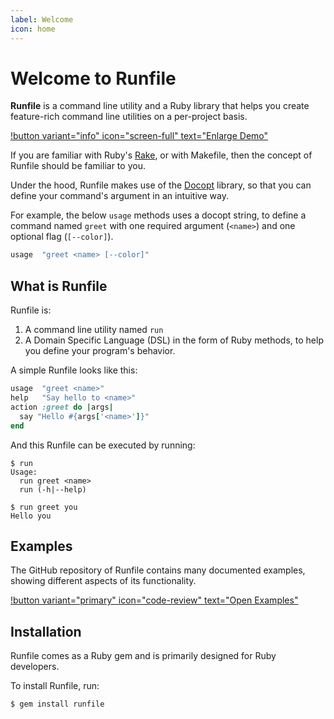 ```yaml
---
label: Welcome
icon: home
---
```


# Welcome to Runfile

**Runfile** is a command line utility and a Ruby library that helps you create feature-rich command line utilities on a per-project basis.

<object data="/assets/cast.svg" style='width:100%'></object>

[!button variant="info" icon="screen-full" text="Enlarge Demo"](/demo/)

If you are familiar with Ruby's [Rake][rake], or with Makefile, then the concept of Runfile should be familiar to you.

Under the hood, Runfile makes use of the [Docopt][docopt] library, so that you can define your command's argument in an intuitive way.

For example, the below `usage` methods uses a docopt string, to define a command named `greet` with one required argument (`<name>`) and one optional flag (`[--color]`).

```ruby Example
usage  "greet <name> [--color]"
```

## What is Runfile

Runfile is:

1. A command line utility named `run`
2. A Domain Specific Language (DSL) in the form of Ruby methods, to help you define your program's behavior.

A simple Runfile looks like this:

```ruby Runfile
usage  "greet <name>"
help   "Say hello to <name>"
action :greet do |args|
  say "Hello #{args['<name>']}" 
end
```

And this Runfile can be executed by running:

```shell
$ run
Usage:
  run greet <name>
  run (-h|--help)

$ run greet you
Hello you
```

## Examples

The GitHub repository of Runfile contains many documented examples, showing different aspects of its functionality.

[!button variant="primary" icon="code-review" text="Open Examples"](https://github.com/DannyBen/runfile/tree/master/examples#readme)


## Installation

Runfile comes as a Ruby gem and is primarily designed for Ruby developers.

To install Runfile, run:

```shell
$ gem install runfile
```


[rake]: https://github.com/ruby/rake
[docopt]: http://docopt.org/
